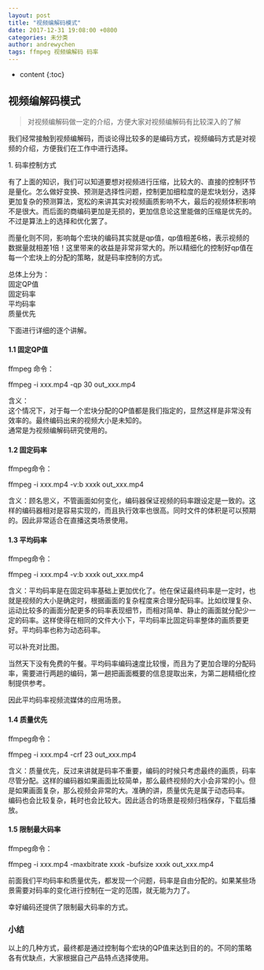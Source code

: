 ```yaml
---
layout: post
title: "视频编解码模式"
date: 2017-12-31 19:08:00 +0800
categories: 未分类
author: andrewychen
tags: ffmpeg 视频编解码 码率
---
```


* content
{:toc}



## 视频编解码模式

> 对视频编解码做一定的介绍，方便大家对视频编解码有比较深入的了解
<!--more-->

我们经常接触到视频编解码，而谈论得比较多的是编码方式，视频编码方式是对视频的介绍，方便我们在工作中进行选择。

1\. 码率控制方式

有了上面的知识，我们可以知道要想对视频进行压缩，比较大的、直接的控制环节是量化。怎么做好变换、预测是选择性问题，控制更加细粒度的是宏块划分，选择更加复杂的预测算法，宽松的来讲其实对视频画质影响不大，最后的视频体积影响不是很大。而后面的商编码更加是无损的，更加信息论这里能做的压缩是优先的。不过是算法上的选择和优化罢了。

而量化则不同，影响每个宏块的编码其实就是qp值，qp值相差6格，表示视频的数据量就相差1倍！这里带来的收益是非常非常大的。所以精细化的控制好qp值在每一个宏块上的分配的策略，就是码率控制的方式。

总体上分为：  
固定QP值  
固定码率  
平均码率  
质量优先

下面进行详细的逐个讲解。

#### 1.1 固定QP值

ffmpeg 命令：

ffmpeg -i xxx.mp4 -qp 30 out_xxx.mp4

含义：  
这个情况下，对于每一个宏块分配的QP值都是我们指定的，显然这样是非常没有效率的。最终编码出来的视频大小是未知的。  
通常是为视频编解码研究使用的。

#### 1.2 固定码率

ffmpeg命令：

ffmpeg -i xxx.mp4 -v:b xxxk out_xxx.mp4

含义：顾名思义，不管画面如何变化，编码器保证视频的码率跟设定是一致的。这样的编码器相对是容易实现的，而且执行效率也很高。同时文件的体积是可以预期的。因此非常适合在直播这类场景使用。

#### 1.3 平均码率

ffmpeg命令：

ffmpeg -i xxx.mp4 -v:b xxxk out_xxx.mp4

含义：平均码率是在固定码率基础上更加优化了。他在保证最终码率是一定时，也就是视频的大小是确定时，根据画面的复杂程度来合理分配码率。比如纹理复杂、运动比较多的画面分配更多的码率表现细节，而相对简单、静止的画面就分配少一定的码率。这样使得在相同的文件大小下，平均码率比固定码率整体的画质要更好。平均码率也称为动态码率。

可以补充对比图。

当然天下没有免费的午餐。平均码率编码速度比较慢，而且为了更加合理的分配码率，需要进行两趟的编码，第一趟把画面概要的信息提取出来，为第二趟精细化控制提供参考。

因此平均码率视频流媒体的应用场景。

#### 1.4 质量优先

ffmpeg命令：

ffmpeg -i xxx.mp4 -crf 23 out_xxx.mp4

含义：质量优先，反过来讲就是码率不重要，编码的时候只考虑最终的画质，码率尽管分配。这样的编码器如果画面比较简单，那么最终视频的大小会非常的小。但是如果画面复杂，那么视频会非常的大。准确的讲，质量优先是属于动态码率。  
编码也会比较复杂，耗时也会比较大。因此适合的场景是视频归档保存，下载后播放。

#### 1.5 限制最大码率

ffmpeg命令：

ffmpeg -i xxx.mp4 -maxbitrate xxxk -bufsize xxxk out_xxx.mp4

前面我们平均码率和质量优先，都发现一个问题，码率是自由分配的。如果某些场景需要对码率的变化进行控制在一定的范围，就无能为力了。

幸好编码还提供了限制最大码率的方式。

### 小结

以上的几种方式，最终都是通过控制每个宏块的QP值来达到目的的。不同的策略各有优缺点，大家根据自己产品特点选择使用。

